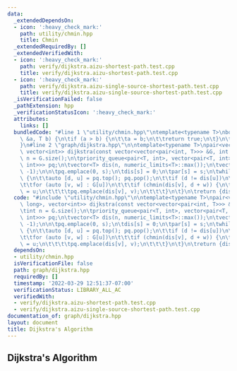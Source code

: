 ```yaml
---
data:
  _extendedDependsOn:
  - icon: ':heavy_check_mark:'
    path: utility/chmin.hpp
    title: Chmin
  _extendedRequiredBy: []
  _extendedVerifiedWith:
  - icon: ':heavy_check_mark:'
    path: verify/dijkstra.aizu-shortest-path.test.cpp
    title: verify/dijkstra.aizu-shortest-path.test.cpp
  - icon: ':heavy_check_mark:'
    path: verify/dijkstra.aizu-single-source-shortest-path.test.cpp
    title: verify/dijkstra.aizu-single-source-shortest-path.test.cpp
  _isVerificationFailed: false
  _pathExtension: hpp
  _verificationStatusIcon: ':heavy_check_mark:'
  attributes:
    links: []
  bundledCode: "#line 1 \"utility/chmin.hpp\"\ntemplate<typename T>\nbool chmin(T\
    \ &a, T b) {\n\tif (a > b) {\n\t\ta = b;\n\t\treturn true;\n\t}\n\treturn false;\n\
    }\n#line 2 \"graph/dijkstra.hpp\"\n\ntemplate<typename T>\npair<vector<long long>,\
    \ vector<int>> dijkstra(const vector<vector<pair<int, T>>> &G, int s) {\n\tint\
    \ n = G.size();\n\tpriority_queue<pair<T, int>, vector<pair<T, int>>, greater<pair<T,\
    \ int>>> pq;\n\tvector<T> dis(n, numeric_limits<T>::max());\n\tvector<int> par(n,\
    \ -1);\n\n\tpq.emplace(0, s);\n\tdis[s] = 0;\n\tpar[s] = s;\n\twhile (!pq.empty())\
    \ {\n\t\tauto [d, u] = pq.top(); pq.pop();\n\t\tif (d != dis[u])\n\t\t\tcontinue;\n\
    \t\tfor (auto [v, w] : G[u])\n\t\t\tif (chmin(dis[v], d + w)) {\n\t\t\t\tpar[v]\
    \ = u;\n\t\t\t\tpq.emplace(dis[v], v);\n\t\t\t}\n\t}\n\treturn {dis, par};\n}\n"
  code: "#include \"utility/chmin.hpp\"\n\ntemplate<typename T>\npair<vector<long\
    \ long>, vector<int>> dijkstra(const vector<vector<pair<int, T>>> &G, int s) {\n\
    \tint n = G.size();\n\tpriority_queue<pair<T, int>, vector<pair<T, int>>, greater<pair<T,\
    \ int>>> pq;\n\tvector<T> dis(n, numeric_limits<T>::max());\n\tvector<int> par(n,\
    \ -1);\n\n\tpq.emplace(0, s);\n\tdis[s] = 0;\n\tpar[s] = s;\n\twhile (!pq.empty())\
    \ {\n\t\tauto [d, u] = pq.top(); pq.pop();\n\t\tif (d != dis[u])\n\t\t\tcontinue;\n\
    \t\tfor (auto [v, w] : G[u])\n\t\t\tif (chmin(dis[v], d + w)) {\n\t\t\t\tpar[v]\
    \ = u;\n\t\t\t\tpq.emplace(dis[v], v);\n\t\t\t}\n\t}\n\treturn {dis, par};\n}"
  dependsOn:
  - utility/chmin.hpp
  isVerificationFile: false
  path: graph/dijkstra.hpp
  requiredBy: []
  timestamp: '2022-03-29 12:51:37-07:00'
  verificationStatus: LIBRARY_ALL_AC
  verifiedWith:
  - verify/dijkstra.aizu-shortest-path.test.cpp
  - verify/dijkstra.aizu-single-source-shortest-path.test.cpp
documentation_of: graph/dijkstra.hpp
layout: document
title: Dijkstra's Algorithm
---
```


## Dijkstra's Algorithm